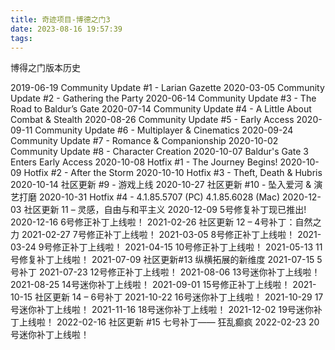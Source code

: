 ```yaml
---
title: 奇迹项目-博德之门3
date: 2023-08-16 19:57:39
tags:
---
```


博得之门版本历史

2019-06-19 Community Update #1 - Larian Gazette 
2020-03-05 Community Update #2 - Gathering the Party
2020-06-14 Community Update #3 - The Road to Baldur’s Gate
2020-07-14 Community Update #4 - A Little About Combat & Stealth
2020-08-26 Community Update #5 - Early Access
2020-09-11 Community Update #6 - Multiplayer & Cinematics
2020-09-24 Community Update #7 - Romance & Companionship
2020-10-02 Community Update #8 - Character Creation
2020-10-07 Baldur's Gate 3 Enters Early Access
2020-10-08 Hotfix #1 - The Journey Begins!
2020-10-09 Hotfix #2 - After the Storm
2020-10-10 Hotfix #3 - Theft, Death & Hubris
2020-10-14 社区更新 #9 - 游戏上线
2020-10-27 社区更新 #10 - 坠入爱河 & 演艺打磨
2020-10-31 Hotfix #4 - 4.1.85.5707 (PC) 4.1.85.6028 (Mac)
2020-12-03 社区更新 11 – 灵感，自由与和平主义
2020-12-09 5号修复补丁现已推出!
2020-12-16 6号修正补丁上线啦！
2021-02-26 社区更新 12 – 4号补丁：自然之力
2021-02-27 7号修正补丁上线啦！
2021-03-05 8号修正补丁上线啦！
2021-03-24 9号修正补丁上线啦！
2021-04-15 10号修正补丁上线啦！
2021-05-13 11号修复补丁上线啦！
2021-07-09 社区更新#13 纵横拓展的新维度
2021-07-15 5号补丁
2021-07-23 12号修正补丁上线啦！
2021-08-06 13号迷你补丁上线啦！
2021-08-25 14号迷你补丁上线啦！
2021-09-01 15号修正补丁上线啦！
2021-10-15 社区更新 14 – 6号补丁
2021-10-22 16号迷你补丁上线啦！
2021-10-29 17号迷你补丁上线啦！
2021-11-16 18号迷你补丁上线啦！
2021-12-02 19号迷你补丁上线啦！
2022-02-16 社区更新 #15 七号补丁—— 狂乱癫疯
2022-02-23 20号迷你补丁上线啦！

